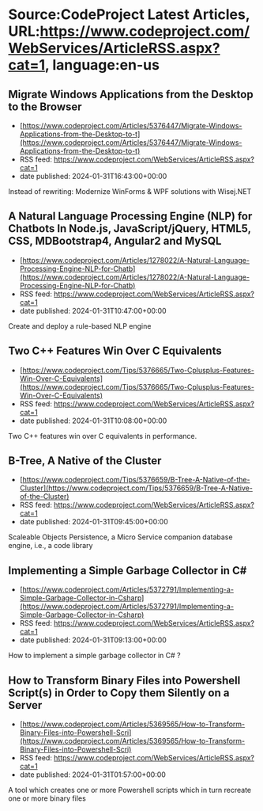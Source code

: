 # Source:CodeProject Latest Articles, URL:https://www.codeproject.com/WebServices/ArticleRSS.aspx?cat=1, language:en-us

## Migrate Windows Applications from the Desktop to the Browser
 - [https://www.codeproject.com/Articles/5376447/Migrate-Windows-Applications-from-the-Desktop-to-t](https://www.codeproject.com/Articles/5376447/Migrate-Windows-Applications-from-the-Desktop-to-t)
 - RSS feed: https://www.codeproject.com/WebServices/ArticleRSS.aspx?cat=1
 - date published: 2024-01-31T16:43:00+00:00

Instead of rewriting: Modernize WinForms & WPF solutions with Wisej.NET

## A Natural Language Processing Engine (NLP) for Chatbots In Node.js, JavaScript/jQuery, HTML5, CSS, MDBootstrap4, Angular2 and MySQL
 - [https://www.codeproject.com/Articles/1278022/A-Natural-Language-Processing-Engine-NLP-for-Chatb](https://www.codeproject.com/Articles/1278022/A-Natural-Language-Processing-Engine-NLP-for-Chatb)
 - RSS feed: https://www.codeproject.com/WebServices/ArticleRSS.aspx?cat=1
 - date published: 2024-01-31T10:47:00+00:00

Create and deploy a rule-based NLP engine

## Two C++ Features Win Over C Equivalents
 - [https://www.codeproject.com/Tips/5376665/Two-Cplusplus-Features-Win-Over-C-Equivalents](https://www.codeproject.com/Tips/5376665/Two-Cplusplus-Features-Win-Over-C-Equivalents)
 - RSS feed: https://www.codeproject.com/WebServices/ArticleRSS.aspx?cat=1
 - date published: 2024-01-31T10:08:00+00:00

Two C++ features win over C equivalents in performance.

## B-Tree, A Native of the Cluster
 - [https://www.codeproject.com/Tips/5376659/B-Tree-A-Native-of-the-Cluster](https://www.codeproject.com/Tips/5376659/B-Tree-A-Native-of-the-Cluster)
 - RSS feed: https://www.codeproject.com/WebServices/ArticleRSS.aspx?cat=1
 - date published: 2024-01-31T09:45:00+00:00

Scaleable Objects Persistence, a Micro Service companion database engine, i.e., a code library

## Implementing a Simple Garbage Collector in C#
 - [https://www.codeproject.com/Articles/5372791/Implementing-a-Simple-Garbage-Collector-in-Csharp](https://www.codeproject.com/Articles/5372791/Implementing-a-Simple-Garbage-Collector-in-Csharp)
 - RSS feed: https://www.codeproject.com/WebServices/ArticleRSS.aspx?cat=1
 - date published: 2024-01-31T09:13:00+00:00

How to implement a simple garbage collector in C# ?

## How to Transform Binary Files into Powershell Script(s) in Order to Copy them Silently on a Server
 - [https://www.codeproject.com/Articles/5369565/How-to-Transform-Binary-Files-into-Powershell-Scri](https://www.codeproject.com/Articles/5369565/How-to-Transform-Binary-Files-into-Powershell-Scri)
 - RSS feed: https://www.codeproject.com/WebServices/ArticleRSS.aspx?cat=1
 - date published: 2024-01-31T01:57:00+00:00

A tool which creates one or more Powershell scripts which in turn recreate one or more binary files

